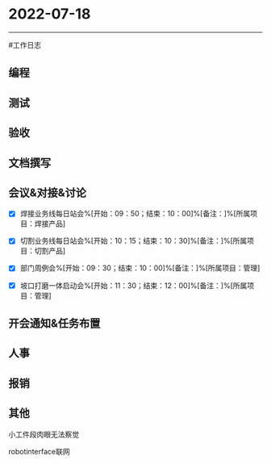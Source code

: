 # 2022-07-18 

---

#工作日志

## 编程



## 测试



## 验收 



## 文档撰写 



## 会议&对接&讨论
- [x] 焊接业务线每日站会%[开始：09：50；结束：10：00]%[备注：]%[所属项目：焊接产品]
- [x] 切割业务线每日站会%[开始：10：15；结束：10：30]%[备注：]%[所属项目：切割产品]
- [x] 部门周例会%[开始：09：30；结束：10：00]%[备注：]%[所属项目：管理]
- [x] 坡口打磨一体启动会%[开始：11：30；结束：12：00]%[备注：]%[所属项目：管理]


## 开会通知&任务布置



## 人事



## 报销



## 其他


小工件段肉眼无法察觉

robotinterface联网